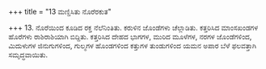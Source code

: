 +++
title = "13 ಮಣ್ಡಿಸಿತು ನೊರೆರಕುತ"

+++
13. ನೊರೆಯಿಂದ ಕೂಡಿದ ರಕ್ತ ನೆಲೆನಿಂತಿತು. ಕರುಳಿನ ಜೊಂಡೆಗಳು ಚೆಲ್ಲಾಡಿತು. ಕತ್ತರಿಸಿದ ಮಾಂಸಖಂಡಗಳ ಹೊರೆಗಳು ರಾಶಿರಾಶಿಯಾಗಿ ಬಿದ್ದಿತು. ಕತ್ತರಿಸಿದ ದೇಹದ ಭಾಗಗಳ, ಮುರಿದ ಮೂಳೆಗಳ, ನರಗಳ ಜೊಂಡೆಗಳಿಂದ, ಮಿದುಳುಗಳ ಜಿನುಗುಗಳಿಂದ, ಗುಲ್ಮಗಳ ಹೊಂಡಗಳಿಂದ ಕತ್ತುಗಳ ತುಂಡುಗಳಿಂದ ಯಮನ ಅಪಾರ ಬೆಳೆ ಫಲವತ್ತಾಗಿ ಸಮೃದ್ಧವಾಯಿತು.